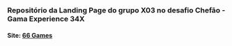 ### Repositório da Landing Page do grupo X03 no desafio Chefão - Gama Experience 34X

#### Site: [66 Games](https://66games.netlify.app/)


